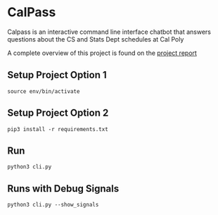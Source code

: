 # CalPass

Calpass is an interactive command line interface chatbot that answers questions about the CS and Stats Dept schedules at Cal Poly

A complete overview of this project is found on the [project report](https://docs.google.com/document/d/1MEsM51lNThGtjvUpCB7SNsoaM0dIDOGvChAuhJZws00/edit)

## Setup Project Option 1
```
source env/bin/activate
```


## Setup Project Option 2
```
pip3 install -r requirements.txt
```


## Run 
```
python3 cli.py
```

## Runs with Debug Signals
```
python3 cli.py --show_signals
```



